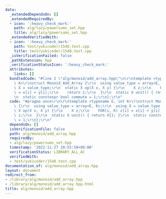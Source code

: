 ```yaml
---
data:
  _extendedDependsOn: []
  _extendedRequiredBy:
  - icon: ':heavy_check_mark:'
    path: alg/lazy/powersums_set.hpp
    title: alg/lazy/powersums_set.hpp
  _extendedVerifiedWith:
  - icon: ':heavy_check_mark:'
    path: test/yukicoder/1548.test.cpp
    title: test/yukicoder/1548.test.cpp
  _isVerificationFailed: false
  _pathExtension: hpp
  _verificationStatusIcon: ':heavy_check_mark:'
  attributes:
    links: []
  bundledCode: "#line 2 \"alg/monoid/add_array.hpp\"\n\r\ntemplate <typename E, int\
    \ K>\r\nstruct Monoid_Add_Array {\r\n  using value_type = array<E, K>;\r\n  using\
    \ X = value_type;\r\n  static X op(X x, X y) {\r\n    X z;\r\n    FOR(i, K) z[i]\
    \ = x[i] + y[i];\r\n    return z;\r\n  }\r\n  static X unit() { return X{}; }\r\
    \n  static constexpr bool commute = 1;\r\n};\r\n"
  code: "#pragma once\r\n\r\ntemplate <typename E, int K>\r\nstruct Monoid_Add_Array\
    \ {\r\n  using value_type = array<E, K>;\r\n  using X = value_type;\r\n  static\
    \ X op(X x, X y) {\r\n    X z;\r\n    FOR(i, K) z[i] = x[i] + y[i];\r\n    return\
    \ z;\r\n  }\r\n  static X unit() { return X{}; }\r\n  static constexpr bool commute\
    \ = 1;\r\n};\r\n"
  dependsOn: []
  isVerificationFile: false
  path: alg/monoid/add_array.hpp
  requiredBy:
  - alg/lazy/powersums_set.hpp
  timestamp: '2022-11-27 20:55:58+09:00'
  verificationStatus: LIBRARY_ALL_AC
  verifiedWith:
  - test/yukicoder/1548.test.cpp
documentation_of: alg/monoid/add_array.hpp
layout: document
redirect_from:
- /library/alg/monoid/add_array.hpp
- /library/alg/monoid/add_array.hpp.html
title: alg/monoid/add_array.hpp
---
```

